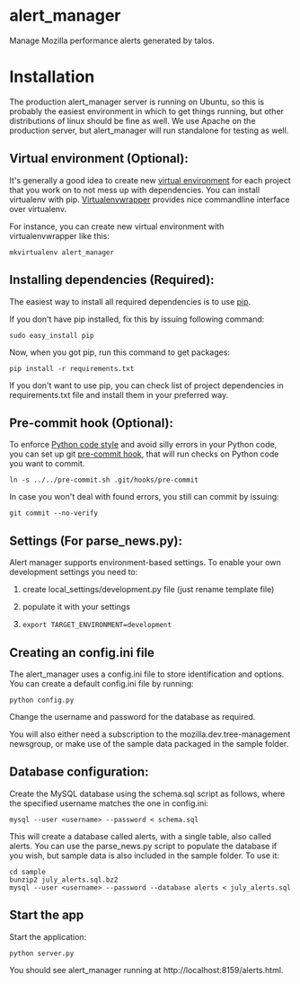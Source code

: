 alert_manager
=============

Manage Mozilla performance alerts generated by talos.

# Installation

The production alert_manager server is running on Ubuntu, so this is
probably the easiest environment in which to get things running, but other
distributions of linux should be fine as well. We use Apache on the
production server, but alert_manager will run standalone for testing as well.

## Virtual environment (Optional):

It's generally a good idea to create new [virtual environment][venv] for each project
that you work on to not mess up with dependencies. You can install virtualenv with pip.
[Virtualenvwrapper][wrapper] provides nice commandline interface over virtualenv.

For instance, you can create new virtual environment with virtualenvwrapper like this:

    mkvirtualenv alert_manager

[venv]: http://pypi.python.org/pypi/virtualenv
[wrapper]: http://www.doughellmann.com/projects/virtualenvwrapper/

## Installing dependencies (Required):

The easiest way to install all required dependencies is to use [pip][pip].

If you don't have pip installed, fix this by issuing following command:

    sudo easy_install pip

Now, when you got pip, run this command to get packages:

    pip install -r requirements.txt

If you don't want to use pip, you can check list of project dependencies in requirements.txt file
and install them in your preferred way.

[pip]: http://pip.readthedocs.org/en/latest/

## Pre-commit hook (Optional):

To enforce [Python code style][pep8] and avoid silly errors in your Python code,
you can set up git [pre-commit hook][git hooks], that will run checks on Python code you want to commit.

    ln -s ../../pre-commit.sh .git/hooks/pre-commit

In case you won't deal with found errors, you still can commit by issuing:

    git commit --no-verify

[pep8]: http://legacy.python.org/dev/peps/pep-0008/
[git hooks]: http://git-scm.com/book/en/Customizing-Git-Git-Hooks#Client-Side-Hooks

## Settings (For parse_news.py):

Alert manager supports environment-based settings.
To enable your own development settings you need to:

1. create local_settings/development.py file (just rename template file)

2. populate it with your settings

3. `export TARGET_ENVIRONMENT=development`


## Creating an config.ini file

The alert_manager uses a config.ini file to store identification and options.
You can create a default config.ini file by running:

    python config.py

Change the username and password for the database as required.

You will also either need a subscription to the mozilla.dev.tree-management
newsgroup, or make use of the sample data packaged in the sample folder.

## Database configuration:
Create the MySQL database using the schema.sql script as follows, where the
specified username matches the one in config.ini:

    mysql --user <username> --password < schema.sql

This will create a database called alerts, with a single table, also called
alerts. You can use the parse_news.py script to populate the database if
you wish, but sample data is also included in the sample folder. To use it:

    cd sample
    bunzip2 july_alerts.sql.bz2
    mysql --user <username> --password --database alerts < july_alerts.sql

## Start the app
Start the application:

    python server.py

You should see alert_manager running at http://localhost:8159/alerts.html.
